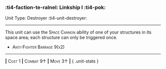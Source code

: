 ### :ti4-faction-te-ralnel: **Linkship I** :ti4-pok:

Unit Type: Destroyer :ti4-unit-destroyer:

---

This unit can use the <span style="font-variant:small-caps;">Space Cannon</span> ability of one of your structures in its space area; each structure can only be triggered once.

* <span style="font-variant:small-caps;">Anti-Fighter Barrage 9(x2)</span> 

---

__|__ <span style="font-variant:small-caps;">Cost 1</span> __|__ <span style="font-variant:small-caps;">Combat 9↑</span> __|__ <span style="font-variant:small-caps;">Move 3↑</span> __|__
{ .unit-stats }